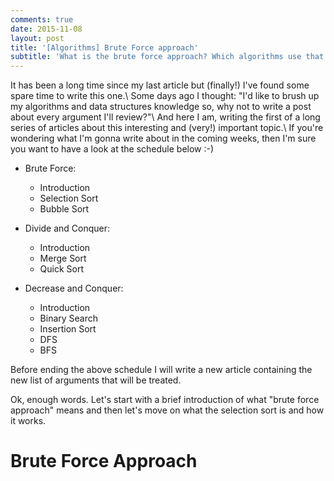 ```yaml
---
comments: true
date: 2015-11-08
layout: post
title: '[Algorithms] Brute Force approach'
subtitle: 'What is the brute force approach? Which algorithms use that method?'
---
```


It has been a long time since my last article but (finally!) I've found some spare time to write this one.\\
Some days ago I thought: "I'd like to brush up my algorithms and data structures knowledge so, why not to write a post about every argument I'll review?"\\
And here I am, writing the first of a long series of articles about this interesting and (very!) important topic.\\
If you're wondering what I'm gonna write about in the coming weeks, then I'm sure you want to have a look at the schedule below :-)

* Brute Force:
    * Introduction
    * Selection Sort
    * Bubble Sort

* Divide and Conquer:
    * Introduction
    * Merge Sort
    * Quick Sort

* Decrease and Conquer:
    * Introduction
    * Binary Search
    * Insertion Sort
    * DFS
    * BFS

Before ending the above schedule I will write a new article containing the new list of arguments that will be treated.

Ok, enough words. Let's start with a brief introduction of what "brute force approach" means and then let's move on what the selection sort is and how it works.

Brute Force Approach
====================
